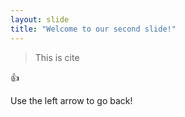 ```yaml
---
layout: slide
title: "Welcome to our second slide!"
---
```

> This is cite

:+1:

Use the left arrow to go back!
